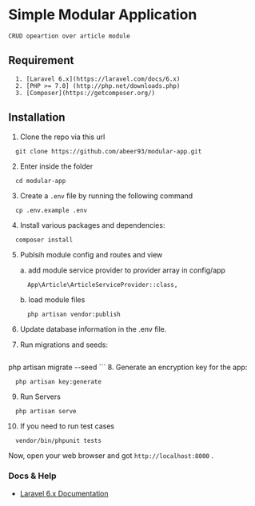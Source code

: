 # Simple Modular Application
    CRUD opeartion over article module

## Requirement

```
  1. [Laravel 6.x](https://laravel.com/docs/6.x)
  2. [PHP >= 7.0] (http://php.net/downloads.php)
  3. [Composer](https://getcomposer.org/)
```

## Installation
1. Clone the repo via this url 
  ```
    git clone https://github.com/abeer93/modular-app.git
  ```

2. Enter inside the folder
```
  cd modular-app
```
3. Create a `.env` file by running the following command 
  ```
    cp .env.example .env
  ```
4. Install various packages and dependencies: 
  ```
    composer install
  ```
5. Publsih module config and routes and view
    
    a. add module service provider to provider array in config/app
    ```
      App\Article\ArticleServiceProvider::class,
    ```
    b. load module files
    ```
      php artisan vendor:publish
    ```
6. Update database information in the .env file.
7. Run migrations and seeds:
    ```bash
  php artisan migrate --seed
    ```
8. Generate an encryption key for the app:
  ```
    php artisan key:generate
  ```
9. Run Servers
  ```
    php artisan serve
  ```
10. If you need to run test cases
```
  vendor/bin/phpunit tests
```

Now, open your web browser and got `http://localhost:8000` .

### Docs & Help

- [Laravel 6.x Documentation](https://laravel.com/docs/6.x)
